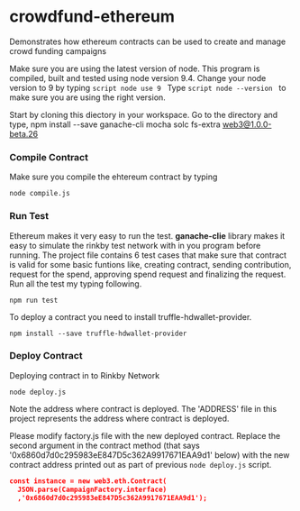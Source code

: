 # crowdfund-ethereum
Demonstrates how ethereum contracts can be used to create and manage crowd funding campaigns

Make sure you are using the latest version of node. This program is compiled, built and tested using node version 9.4.
Change your node version to 9 by typing ```script node use 9 ```
Type ```script node --version ``` to make sure you are using the right version.

Start by cloning this diectory in your workspace.
Go to the directory and type,
npm install --save ganache-cli mocha solc fs-extra web3@1.0.0-beta.26

### Compile Contract
Make sure you compile the ehtereum contract by typing
```script
node compile.js
```
### Run Test
Ethereum makes it very easy to run the test. __ganache-clie__ library makes it easy to simulate the rinkby test network with in you program before running. The project file contains 6 test cases that make sure that contract is valid for some basic funtions like, creating contract, sending contribution, request for the spend, approving spend request and finalizing the request. Run all the test my typing following.

```script
npm run test
```

To deploy a contract you need to install truffle-hdwallet-provider.
```script
npm install --save truffle-hdwallet-provider
```
### Deploy Contract
Deploying contract in to Rinkby Network
```script
node deploy.js
```
Note the address where contract is deployed. The 'ADDRESS' file in this project represents the address where contract is deployed.

Please modify factory.js file with the new deployed  contract. Replace the second argument in the contract method (that says '0x6860d7d0c295983eE847D5c362A9917671EAA9d1' below) with the new contract address printed out as part of previous `node deploy.js` script.
```json
const instance = new web3.eth.Contract(
  JSON.parse(CampaignFactory.interface)
  ,'0x6860d7d0c295983eE847D5c362A9917671EAA9d1');

```
